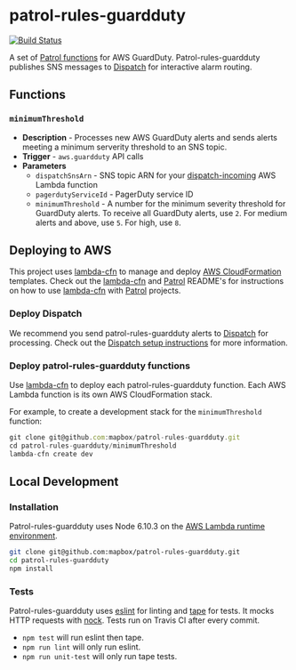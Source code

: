 # patrol-rules-guardduty

[![Build Status](https://travis-ci.com/mapbox/patrol-rules-guardduty.svg?token=cq49erYn5z51L7uuEijr&branch=master)](https://travis-ci.com/mapbox/patrol-rules-guardduty)

A set of [Patrol functions](https://github.com/mapbox/patrol) for AWS GuardDuty. Patrol-rules-guardduty publishes SNS messages to [Dispatch](https://github.com/mapbox/dispatch) for interactive alarm routing.

## Functions

### `minimumThreshold`

- **Description** - Processes new AWS GuardDuty alerts and sends alerts meeting a minimum serverity threshold to an SNS topic.
- **Trigger** - `aws.guardduty` API calls
- **Parameters**
  - `dispatchSnsArn` - SNS topic ARN for your [dispatch-incoming](https://github.com/mapbox/dispatch#5-deploy-the-dispatch-incoming-aws-lambda-function) AWS Lambda function
  - `pagerdutyServiceId` - PagerDuty service ID
  - `minimumThreshold` - A number for the minimum severity threshold for GuardDuty alerts. To receive all GuardDuty alerts, use `2`. For medium alerts and above, use `5`. For high, use `8`.

## Deploying to AWS

This project uses [lambda-cfn](https://github.com/mapbox/lambda-cfn/) to manage and deploy [AWS CloudFormation](https://aws.amazon.com/cloudformation/) templates. Check out the [lambda-cfn](https://github.com/mapbox/lambda-cfn) and [Patrol](https://github.com/mapbox/patrol) README's for instructions on how to use [lambda-cfn](https://github.com/mapbox/lambda-cfn) with [Patrol](https://github.com/mapbox/patrol) projects.

### Deploy Dispatch

We recommend you send patrol-rules-guardduty alerts to [Dispatch](https://github.com/mapbox/dispatch) for processing. Check out the [Dispatch setup instructions](https://github.com/mapbox/dispatch#set-up) for more information.

### Deploy patrol-rules-guardduty functions 

Use [lambda-cfn](https://github.com/mapbox/lambda-cfn) to deploy each patrol-rules-guardduty function. Each AWS Lambda function is its own AWS CloudFormation stack.

For example, to create a development stack for the `minimumThreshold` function:

```js
git clone git@github.com:mapbox/patrol-rules-guardduty.git
cd patrol-rules-guardduty/minimumThreshold
lambda-cfn create dev
```

## Local Development

### Installation

Patrol-rules-guardduty uses Node 6.10.3 on the [AWS Lambda runtime environment](https://docs.aws.amazon.com/lambda/latest/dg/current-supported-versions.html).

```sh
git clone git@github.com:mapbox/patrol-rules-guardduty.git
cd patrol-rules-guardduty
npm install
```

### Tests

Patrol-rules-guardduty uses [eslint](https://github.com/eslint/eslint) for linting and [tape](https://github.com/substack/tape) for tests. It mocks HTTP requests with [nock](https://github.com/node-nock/nock). Tests run on Travis CI after every commit.

* `npm test` will run eslint then tape.
* `npm run lint` will only run eslint.
* `npm run unit-test` will only run tape tests.